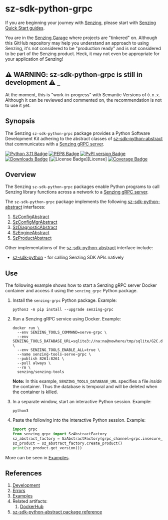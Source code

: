 # sz-sdk-python-grpc

If you are beginning your journey with [Senzing],
please start with [Senzing Quick Start guides].

You are in the [Senzing Garage] where projects are "tinkered" on.
Although this GitHub repository may help you understand an approach to using Senzing,
it's not considered to be "production ready" and is not considered to be part of the Senzing product.
Heck, it may not even be appropriate for your application of Senzing!

## :warning: WARNING: sz-sdk-python-grpc is still in development :warning: _

At the moment, this is "work-in-progress" with Semantic Versions of `0.n.x`.
Although it can be reviewed and commented on,
the recommendation is not to use it yet.

## Synopsis

The Senzing `sz-sdk-python-grpc` package provides a Python Software Development Kit
adhering to the abstract classes of [sz-sdk-python-abstract]
that communicates with a [Senzing gRPC server].

[![Python 3.11 Badge]][Python 3.11]
[![PEP8 Badge]][PEP8]
[![PyPI version Badge]][PyPi version]
[![Downloads Badge]][Downloads]
[![License Badge]][License]
[![Coverage Badge]][Coverage]

## Overview

The Senzing `sz-sdk-python-grpc` packages enable Python programs to call Senzing library functions
across a network to a [Senzing gRPC server].

The `sz-sdk-python-grpc` package implements the following [sz-sdk-python-abstract] interfaces:

1. [SzConfigAbstract]
1. [SzConfigMgrAbstract]
1. [SzDiagnosticAbstract]
1. [SzEngineAbstract]
1. [SzProductAbstract]

Other implementations of the [sz-sdk-python-abstract] interface include:

- [sz-sdk-python] - for calling Senzing SDK APIs natively

## Use

The following example shows how to start a Senzing gRPC server Docker container
and access it using the `senzing_grpc` Python package.

1. Install the `senzing-grpc` Python package.
   Example:

    ```console
    python3 -m pip install --upgrade senzing-grpc
    ```

1. Run a Senzing gRPC service using Docker.
   Example:

    ```console
    docker run \
      --env SENZING_TOOLS_COMMAND=serve-grpc \
      --env SENZING_TOOLS_DATABASE_URL=sqlite3://na:na@nowhere/tmp/sqlite/G2C.db \
      --env SENZING_TOOLS_ENABLE_ALL=true \
      --name senzing-tools-serve-grpc \
      --publish 8261:8261 \
      --pull always \
      --rm \
      senzing/senzing-tools
    ```

   **Note:** In this example, `SENZING_TOOLS_DATABASE_URL` specifies a file *inside* the container.
   Thus the database is temporal and will be deleted when the container is killed.

1. In a separate window, start an interactive Python session.
   Example:

    ```console
    python3
    ```

1. Paste the following into the interactive Python session.
   Example:

    ```python
    import grpc
    from senzing_grpc import SzAbstractFactory
    sz_abstract_factory = SzAbstractFactory(grpc_channel=grpc.insecure_channel("localhost:8261"))
    sz_product = sz_abstract_factory.create_product()
    print(sz_product.get_version())

    ```

More can be seen in [Examples].

## References

1. [Development]
1. [Errors]
1. [Examples]
1. Related artifacts:
    1. [DockerHub]
1. [sz-sdk-python-abstract package reference]

[Coverage badge]: https://img.shields.io/badge/dynamic/json?color=brightgreen&label=coverage&query=%24.message&url=https%3A%2F%2Fraw.githubusercontent.com%2Fsenzing-garage%2Fsz-sdk-python%2Fpython-coverage-comment-action-data%2Fendpoint.json
[Coverage]: https://htmlpreview.github.io/?https://github.com/senzing-garage/sz-sdk-python-grpc/blob/python-coverage-comment-action-data/htmlcov/index.html
[Development]: docs/development.md
[DockerHub]: https://hub.docker.com/r/senzing/sz-sdk-python-grpc
[Downloads Badge]: https://static.pepy.tech/badge/senzing-grpc
[Downloads]: https://pepy.tech/project/senzing-grpc
[Errors]: docs/errors.md
[Examples]: docs/examples.md
[License Badge]: https://img.shields.io/badge/License-Apache2-brightgreen.svg
[PEP8 Badge]: https://img.shields.io/badge/code%20style-pep8-orange.svg
[PEP8]: https://www.python.org/dev/peps/pep-0008/
[PyPI version Badge]: https://badge.fury.io/py/senzing-grpc.svg
[PyPi version]: https://badge.fury.io/py/senzing-grpc
[Python 3.11 Badge]: https://img.shields.io/badge/python-3.11-blue.svg
[Python 3.11]: https://www.python.org/downloads/release/python-3110/
[Senzing Garage]: https://github.com/senzing-garage
[Senzing gRPC server]: https://github.com/senzing-garage/servegrpc
[Senzing Quick Start guides]: https://docs.senzing.com/quickstart/
[Senzing]: https://senzing.com/
[sz-sdk-python-abstract package reference]: https://hub.senzing.com/sz-sdk-python-abstract/
[sz-sdk-python-abstract]: https://github.com/senzing-garage/sz-sdk-python-abstract/tree/main/src/senzing_abstract
[sz-sdk-python]: https://github.com/senzing-garage/sz-sdk-python
[SzConfigAbstract]: https://github.com/senzing-garage/sz-sdk-python-abstract/blob/main/src/senzing_abstract/szconfig_abstract.py
[SzConfigMgrAbstract]: https://github.com/senzing-garage/sz-sdk-python-abstract/blob/main/src/senzing_abstract/szconfigmanager_abstract.py
[SzDiagnosticAbstract]: https://github.com/senzing-garage/sz-sdk-python-abstract/blob/main/src/senzing_abstract/szdiagnostic_abstract.py
[SzEngineAbstract]: https://github.com/senzing-garage/sz-sdk-python-abstract/blob/main/src/senzing_abstract/szengine_abstract.py
[SzProductAbstract]: https://github.com/senzing-garage/sz-sdk-python-abstract/blob/main/src/senzing_abstract/szproduct_abstract.py
